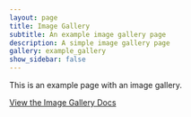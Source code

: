 ```yaml
---
layout: page
title: Image Gallery
subtitle: An example image gallery page
description: A simple image gallery page 
gallery: example_gallery
show_sidebar: false
---
```


This is an example page with an image gallery. 

[View the Image Gallery Docs](/bulma-clean-theme/docs/image-gallery/)